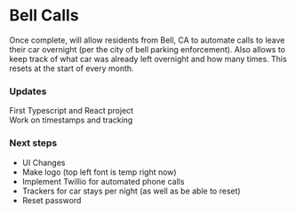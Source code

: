 # Bell Calls
Once complete, will allow residents from Bell, CA to automate calls to leave their car overnight (per the city of bell parking enforcement). Also allows to keep track of what car was already left overnight and how many times. This resets at the start of every month.

### Updates
First Typescript and React project </br>
Work on timestamps and tracking 

### Next steps
* UI Changes
* Make logo (top left font is temp right now)
* Implement Twillio for automated phone calls 
* Trackers for car stays per night (as well as be able to reset)
* Reset password
